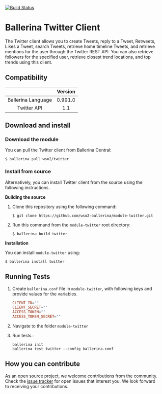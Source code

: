 [![Build Status](https://travis-ci.org/wso2-ballerina/module-twitter.svg?branch=master)](https://travis-ci.org/wso2-ballerina/module-twitter)

# Ballerina Twitter Client

The Twitter client allows you to create Tweets, reply to a Tweet, Retweets, Likes a Tweet, search Tweets, retrieve home timeline Tweets,
and retrieve mentions for the user through the Twitter REST API. You can also retrieve followers for the specified user, retrieve closest trend locations,
and top trends using this client.


## Compatibility
|                    |    Version     |
|:------------------:|:--------------:|
| Ballerina Language |   0.991.0      |
| Twitter API        |   1.1          |


## Download and install

### Download the module

You can pull the Twitter client from Ballerina Central:

```shell
$ ballerina pull wso2/twitter
```

### Install from source

Alternatively, you can install Twitter client from the source using the following instructions.

**Building the source**

1. Clone this repository using the following command:

    ```shell
    $ git clone https://github.com/wso2-ballerina/module-twitter.git
    ```

2. Run this command from the `module-twitter` root directory:

    ```shell
    $ ballerina build twitter
    ```

**Installation**

You can install `module-twitter` using:

```shell
$ ballerina install twitter
```


## Running Tests

1. Create `ballerina.conf` file in `module-twitter`, with following keys and provide values for the variables.

    ```.conf
    CLIENT_ID=""
    CLIENT_SECRET=""
    ACCESS_TOKEN=""
    ACCESS_TOKEN_SECRET=""
    ```
2. Navigate to the folder `module-twitter`

3. Run tests :

    ```ballerina
    ballerina init
    ballerina test twitter --config ballerina.conf
    ```


## How you can contribute

As an open source project, we welcome contributions from the community. Check the [issue tracker](https://github.com/wso2-ballerina/module-twitter/issues) for open issues that interest you. We look forward to receiving your contributions.
